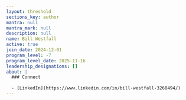 ```yaml
---
layout: threshold
sections_key: author
mantra: null
mantra_mark: null
description: null
name: Bill Westfall
active: true
join_date: 2024-12-01
program_level: -7
program_level_date: 2025-11-16
leadership_designations: []
about: |
  ### Connect
  
  - [LinkedIn](https://www.linkedin.com/in/bill-westfall-3268494/)
---
```

